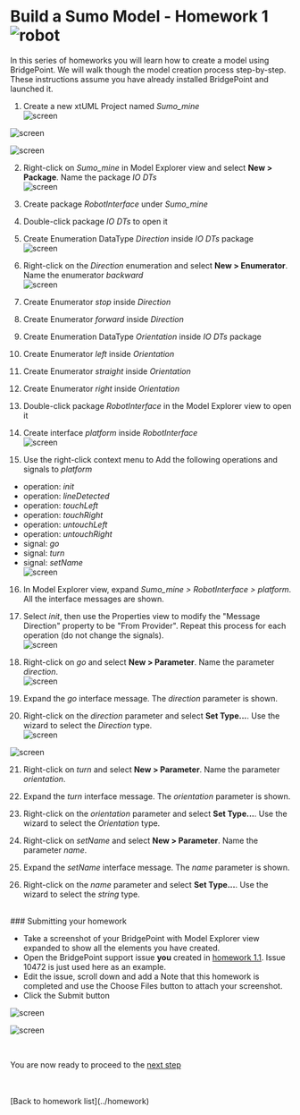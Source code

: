 # Build a Sumo Model - Homework 1  ![robot](../img/sumo_robot.jpg)  

In this series of homeworks you will learn how to create a model using
BridgePoint.  We will walk though the model creation process step-by-step. These
instructions assume you have already installed BridgePoint and launched it.  

1) Create a new xtUML Project named *Sumo_mine*   
![screen](../img/sumo_hw_1.1.png)  

![screen](../img/sumo_hw_1.2.png)  

![screen](../img/sumo_hw_1.3.png)  

2) Right-click on *Sumo_mine* in Model Explorer view and select **New > Package**. Name the package *IO DTs*   
![screen](../img/sumo_hw_1.4.png)  

3) Create package *RobotInterface* under *Sumo_mine*    

4) Double-click package *IO DTs* to open it   

5) Create Enumeration DataType *Direction* inside *IO DTs* package   
![screen](../img/sumo_hw_1.5.png)  

6) Right-click on the *Direction* enumeration and select **New > Enumerator**. Name the enumerator *backward*   
![screen](../img/sumo_hw_1.6.png)  

7) Create Enumerator *stop* inside *Direction*   

8) Create Enumerator *forward* inside *Direction*   

9) Create Enumeration DataType *Orientation* inside *IO DTs* package   

10) Create Enumerator *left* inside *Orientation*   

11) Create Enumerator *straight* inside *Orientation*   

12) Create Enumerator *right* inside *Orientation*   

13) Double-click package *RobotInterface* in the Model Explorer view to open it  

14) Create interface *platform* inside *RobotInterface*   
![screen](../img/sumo_hw_1.7.png)  

15) Use the right-click context menu to Add the following operations and 
signals to *platform*   
  * operation: *init*  
  * operation: *lineDetected*  
  * operation: *touchLeft*  
  * operation: *touchRight*  
  * operation: *untouchLeft*  
  * operation: *untouchRight*  
  * signal: *go*  
  * signal: *turn*  
  * signal: *setName*  
![screen](../img/sumo_hw_1.8.png)  

16) In Model Explorer view, expand *Sumo_mine > RobotInterface > platform*.  All 
the interface messages are shown.  

17) Select *init*, then use the Properties view to modify the "Message Direction" 
property to be "From Provider". Repeat this process for each operation (do not change 
the signals).    
![screen](../img/sumo_hw_1.9.png)  

18) Right-click on *go* and select **New > Parameter**. Name the parameter *direction*.  
![screen](../img/sumo_hw_1.10.png)  

19) Expand the *go* interface message.  The *direction* parameter is shown.  

20) Right-click on the *direction* parameter and select **Set Type...**.  Use the wizard to select the *Direction* type.  
![screen](../img/sumo_hw_1.11.png)   

![screen](../img/sumo_hw_1.12.png)  

21) Right-click on *turn* and select **New > Parameter**. Name the parameter 
*orientation*.  

22) Expand the *turn* interface message.  The *orientation* parameter is shown.  

23) Right-click on the *orientation* parameter and select **Set Type...**.  Use the 
wizard to select the *Orientation* type.  

24) Right-click on *setName* and select **New > Parameter**. Name the parameter *name*.  

25) Expand the *setName* interface message.  The *name* parameter is shown.  

26) Right-click on the *name* parameter and select **Set Type...**.  Use the wizard 
to select the *string* type.  


<br/>
### Submitting your homework

* Take a screenshot of your BridgePoint with Model Explorer view expanded to show 
all the elements you have created.  
* Open the BridgePoint support issue **you** created in [homework 1.1](1.1.html). Issue 
10472 is just used here as an example.  
* Edit the issue, scroll down and add a Note that this homework is completed and use the
Choose Files button to attach your screenshot.  
* Click the Submit button  

![screen](../img/sumo_hw_1.13.png)   

![screen](../img/sumo_hw_1.14.png)  

<br/>

You are now ready to proceed to the [next step](./sumo_create2.html)

<br/>
<br/>
[Back to homework list](../homework)  
